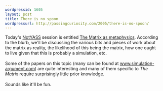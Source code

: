 ```yaml
--- 
wordpressid: 1605
layout: post
title: There is no spoon
wordpressurl: http://passingcuriosity.com/2005/there-is-no-spoon/
---
```

Today's <a href="http://users.rsise.anu.edu.au/%7Ejon/NotYASS.html">NotYASS</a> session is entitled <a href="http://users.rsise.anu.edu.au/%7Ejon/NotYASS7.html">The Matrix as metaphysics</a>. According to the blurb, we'll be discussing the various bits and pieces of work about the matrix as reality, the likelihood of this being the matrix, how one ought to live given that this is probably a simulation, etc.<br /><br />Some of the papers on this topic (many can be found at <a href="http://www.simulation-argument.com/">www.simulation-argument.com</a>) are quite interesting and many of them specific to <span style="font-style: italic">The Matrix</span> require surprisingly little prior knowledge.<br /><br />Sounds like it'll be fun.
